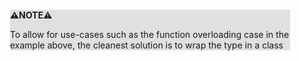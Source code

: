 <div style="margin:2em; background-color: #e0e0e0;">

<strong>⚠️NOTE️️️⚠️</strong>

To allow for use-cases such as the function overloading case in the example above, the cleanest solution is to wrap the type in a class
</div>

